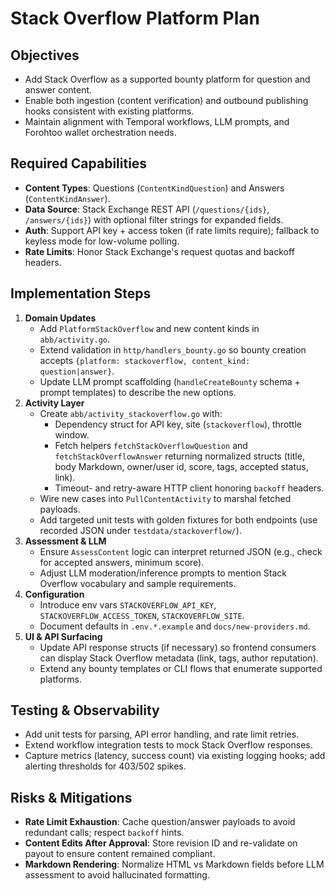 # Stack Overflow Platform Plan

## Objectives
- Add Stack Overflow as a supported bounty platform for question and answer content.
- Enable both ingestion (content verification) and outbound publishing hooks consistent with existing platforms.
- Maintain alignment with Temporal workflows, LLM prompts, and Forohtoo wallet orchestration needs.

## Required Capabilities
- **Content Types**: Questions (`ContentKindQuestion`) and Answers (`ContentKindAnswer`).
- **Data Source**: Stack Exchange REST API (`/questions/{ids}`, `/answers/{ids}`) with optional filter strings for expanded fields.
- **Auth**: Support API key + access token (if rate limits require); fallback to keyless mode for low-volume polling.
- **Rate Limits**: Honor Stack Exchange's request quotas and backoff headers.

## Implementation Steps
1. **Domain Updates**
   - Add `PlatformStackOverflow` and new content kinds in `abb/activity.go`.
   - Extend validation in `http/handlers_bounty.go` so bounty creation accepts `{platform: stackoverflow, content_kind: question|answer}`.
   - Update LLM prompt scaffolding (`handleCreateBounty` schema + prompt templates) to describe the new options.
2. **Activity Layer**
   - Create `abb/activity_stackoverflow.go` with:
     - Dependency struct for API key, site (`stackoverflow`), throttle window.
     - Fetch helpers `fetchStackOverflowQuestion` and `fetchStackOverflowAnswer` returning normalized structs (title, body Markdown, owner/user id, score, tags, accepted status, link).
     - Timeout- and retry-aware HTTP client honoring `backoff` headers.
   - Wire new cases into `PullContentActivity` to marshal fetched payloads.
   - Add targeted unit tests with golden fixtures for both endpoints (use recorded JSON under `testdata/stackoverflow/`).
3. **Assessment & LLM**
   - Ensure `AssessContent` logic can interpret returned JSON (e.g., check for accepted answers, minimum score).
   - Adjust LLM moderation/inference prompts to mention Stack Overflow vocabulary and sample requirements.
4. **Configuration**
   - Introduce env vars `STACKOVERFLOW_API_KEY`, `STACKOVERFLOW_ACCESS_TOKEN`, `STACKOVERFLOW_SITE`.
   - Document defaults in `.env.*.example` and `docs/new-providers.md`.
5. **UI & API Surfacing**
   - Update API response structs (if necessary) so frontend consumers can display Stack Overflow metadata (link, tags, author reputation).
   - Extend any bounty templates or CLI flows that enumerate supported platforms.

## Testing & Observability
- Add unit tests for parsing, API error handling, and rate limit retries.
- Extend workflow integration tests to mock Stack Overflow responses.
- Capture metrics (latency, success count) via existing logging hooks; add alerting thresholds for 403/502 spikes.

## Risks & Mitigations
- **Rate Limit Exhaustion**: Cache question/answer payloads to avoid redundant calls; respect `backoff` hints.
- **Content Edits After Approval**: Store revision ID and re-validate on payout to ensure content remained compliant.
- **Markdown Rendering**: Normalize HTML vs Markdown fields before LLM assessment to avoid hallucinated formatting.
